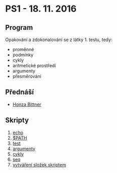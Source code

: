 # PS1 - 18. 11. 2016

## Program

Opakování a zdokonalování se z látky 1. testu, tedy: 

- proměnné
- podmínky
- cykly
- aritmetické prostředí
- argumenty
- přesměrování

## Přednáší

- [Honza Bittner](https://twitter.com/tenhobi)

## Skripty

1. [echo](echo.sh)
1. [$PATH](path.sh)
1. [test](test.sh)
1. [argumenty](argumenty.sh)
1. [cykly](cykly.sh)
1. [seq](seq.sh)
1. [vytváření složek skriptem](vytvorslozky.sh)
